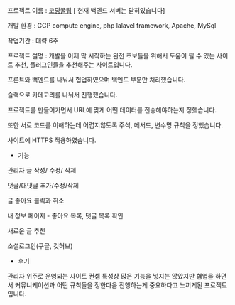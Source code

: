 프로젝트 이름 : [코딩꿀팁](https://honeytip.kro.kr) [ 현재 백엔드 서버는 닫혀있습니다]

개발 환경 : GCP compute engine, php lalavel framework, Apache, MySql

작업기간 : 대략 6주

프로젝트 설명 : 개발을 이제 막 시작하는 완전 초보들을 위해서 도움이 될 수 있는 사이트 추천, 플러그인들을 추천해주는 사이트입니다.


프론트와 백엔드를 나눠서 협업하였으며 백엔드 부분만 처리했습니다. 

슬랙으로 카테고리를 나눠서 진행했습니다.

프로젝트를 만들어가면서 URL에 맞게 어떤 데이터를 전송해야하는지 정했습니다.

또한 서로 코드를 이해하는데 어렵지않도록 주석, 메서드, 변수명 규칙을 정했습니다.

사이트에 HTTPS 적용하였습니다.

- 기능

 관리자 글 작성/ 수정/ 삭제
 
 댓글/대댓글 추가/수정/삭제
 
 글 좋아요 클릭과 취소
 
 내 정보 페이지 - 좋아요 목록, 댓글 목록 확인
 
 새로운 글 추천
 
 소셜로그인(구글, 깃허브)

- 후기

관리자 위주로 운영되는 사이트 컨셉 특성상 많은 기능을 넣지는 않았지만
협업을 하면서 커뮤니케이션과 어떤 규칙들을 정한다음 진행하는게 중요하다고 느끼게된 프로젝트입니다. 
